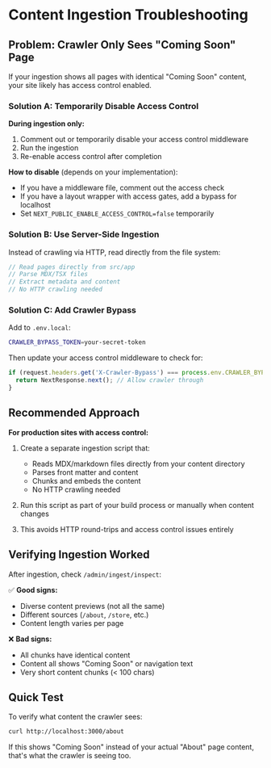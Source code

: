 # Content Ingestion Troubleshooting

## Problem: Crawler Only Sees "Coming Soon" Page

If your ingestion shows all pages with identical "Coming Soon" content, your site likely has access control enabled.

### Solution A: Temporarily Disable Access Control

**During ingestion only:**

1. Comment out or temporarily disable your access control middleware
2. Run the ingestion
3. Re-enable access control after completion

**How to disable** (depends on your implementation):
- If you have a middleware file, comment out the access check
- If you have a layout wrapper with access gates, add a bypass for localhost
- Set `NEXT_PUBLIC_ENABLE_ACCESS_CONTROL=false` temporarily

### Solution B: Use Server-Side Ingestion

Instead of crawling via HTTP, read directly from the file system:

```typescript
// Read pages directly from src/app
// Parse MDX/TSX files
// Extract metadata and content
// No HTTP crawling needed
```

### Solution C: Add Crawler Bypass

Add to `.env.local`:
```bash
CRAWLER_BYPASS_TOKEN=your-secret-token
```

Then update your access control middleware to check for:
```typescript
if (request.headers.get('X-Crawler-Bypass') === process.env.CRAWLER_BYPASS_TOKEN) {
  return NextResponse.next(); // Allow crawler through
}
```

## Recommended Approach

**For production sites with access control:**

1. Create a separate ingestion script that:
   - Reads MDX/markdown files directly from your content directory
   - Parses front matter and content
   - Chunks and embeds the content
   - No HTTP crawling needed

2. Run this script as part of your build process or manually when content changes

3. This avoids HTTP round-trips and access control issues entirely

## Verifying Ingestion Worked

After ingestion, check `/admin/ingest/inspect`:

✅ **Good signs:**
- Diverse content previews (not all the same)
- Different sources (`/about`, `/store`, etc.)
- Content length varies per page

❌ **Bad signs:**
- All chunks have identical content
- Content all shows "Coming Soon" or navigation text
- Very short content chunks (< 100 chars)

## Quick Test

To verify what content the crawler sees:

```bash
curl http://localhost:3000/about
```

If this shows "Coming Soon" instead of your actual "About" page content, that's what the crawler is seeing too.
